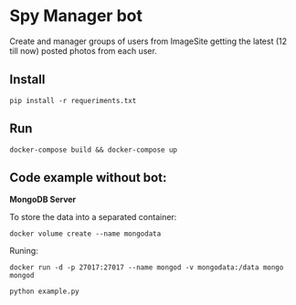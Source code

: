 # Spy Manager bot

Create and manager groups of users from ImageSite getting the latest (12 till now) posted photos from each user.


## Install

`pip install -r requeriments.txt`


## Run

`docker-compose build && docker-compose up`


## Code example without bot:

**MongoDB Server**

To store the data into a separated container:

`docker volume create --name mongodata`

Runing:

`docker run -d -p 27017:27017 --name mongod -v mongodata:/data mongo mongod`

`python example.py`